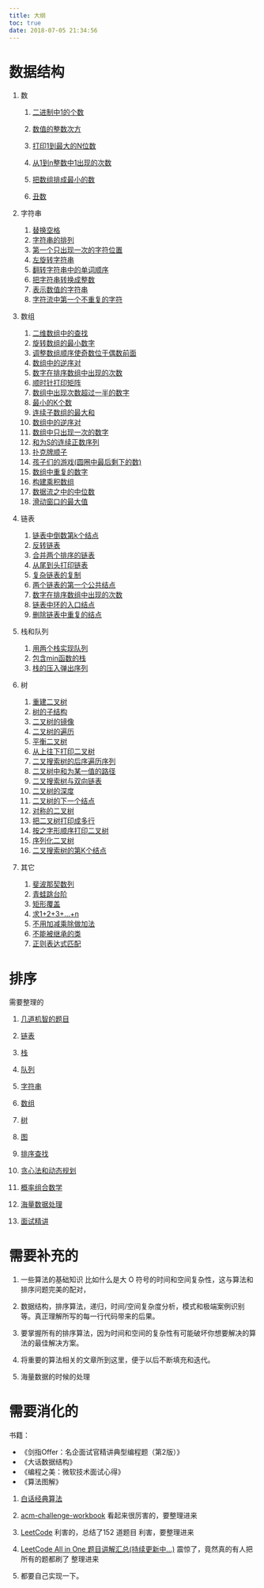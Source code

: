 ```yaml
---
title: 大纲
toc: true
date: 2018-07-05 21:34:56
---
```

# 数据结构

1. 数

   1. [二进制中1的个数](http://106.15.37.116/2018/05/15/%e7%ae%97%e6%b3%95%ef%bc%9a%e4%ba%8c%e8%bf%9b%e5%88%b6%e4%b8%ad1%e7%9a%84%e4%b8%aa%e6%95%b0/)

   2. [数值的整数次方](http://106.15.37.116/2018/05/15/%e7%ae%97%e6%b3%95%ef%bc%9a%e6%95%b0%e5%80%bc%e7%9a%84%e6%95%b4%e6%95%b0%e6%ac%a1%e6%96%b9/)

   3. [打印1到最大的N位数](http://106.15.37.116/2018/05/16/%e7%ae%97%e6%b3%95%ef%bc%9a%e6%89%93%e5%8d%b01%e5%88%b0%e6%9c%80%e5%a4%a7%e7%9a%84n%e4%bd%8d%e6%95%b0/)

   4. [从1到n整数中1出现的次数](http://106.15.37.116/2018/05/23/%e7%ae%97%e6%b3%95%ef%bc%9a%e4%bb%8e1%e5%88%b0n%e6%95%b4%e6%95%b0%e4%b8%ad1%e5%87%ba%e7%8e%b0%e7%9a%84%e6%ac%a1%e6%95%b0/)

   5. [把数组排成最小的数](http://106.15.37.116/2018/05/26/%e7%ae%97%e6%b3%95%ef%bc%9a%e6%8a%8a%e6%95%b0%e7%bb%84%e6%8e%92%e6%88%90%e6%9c%80%e5%b0%8f%e7%9a%84%e6%95%b0/)

   6. [丑数](http://106.15.37.116/2018/05/26/%e7%ae%97%e6%b3%95%ef%bc%9a%e4%b8%91%e6%95%b0/)

2. 字符串

   1. [替换空格](http://106.15.37.116/2018/05/15/%e7%ae%97%e6%b3%95%ef%bc%9a%e6%9b%bf%e6%8d%a2%e7%a9%ba%e6%a0%bc/)
   2. [字符串的排列](http://106.15.37.116/2018/05/19/%e7%ae%97%e6%b3%95%ef%bc%9a%e5%ad%97%e7%ac%a6%e4%b8%b2%e7%9a%84%e6%8e%92%e5%88%97/)
   3. [第一个只出现一次的字符位置](http://106.15.37.116/2018/05/26/%e7%ae%97%e6%b3%95%ef%bc%9a%e7%ac%ac%e4%b8%80%e4%b8%aa%e5%8f%aa%e5%87%ba%e7%8e%b0%e4%b8%80%e6%ac%a1%e7%9a%84%e5%ad%97%e7%ac%a6%e4%bd%8d%e7%bd%ae/)
   4. [左旋转字符串](http://106.15.37.116/2018/05/27/%e7%ae%97%e6%b3%95%ef%bc%9a%e5%b7%a6%e6%97%8b%e8%bd%ac%e5%ad%97%e7%ac%a6%e4%b8%b2/)
   5. [翻转字符串中的单词顺序](http://106.15.37.116/2018/05/28/%e7%ae%97%e6%b3%95%ef%bc%9a%e7%bf%bb%e8%bd%ac%e5%ad%97%e7%ac%a6%e4%b8%b2%e4%b8%ad%e7%9a%84%e5%8d%95%e8%af%8d%e9%a1%ba%e5%ba%8f/)
   6. [把字符串转换成整数](http://106.15.37.116/2018/05/29/%e7%ae%97%e6%b3%95%ef%bc%9a%e6%8a%8a%e5%ad%97%e7%ac%a6%e4%b8%b2%e8%bd%ac%e6%8d%a2%e6%88%90%e6%95%b4%e6%95%b0/)
   7. [表示数值的字符串](http://106.15.37.116/2018/05/29/%e7%ae%97%e6%b3%95%ef%bc%9a%e8%a1%a8%e7%a4%ba%e6%95%b0%e5%80%bc%e7%9a%84%e5%ad%97%e7%ac%a6%e4%b8%b2/)
   8. [字符流中第一个不重复的字符](http://106.15.37.116/2018/05/29/%e7%ae%97%e6%b3%95%ef%bc%9a%e5%ad%97%e7%ac%a6%e6%b5%81%e4%b8%ad%e7%ac%ac%e4%b8%80%e4%b8%aa%e4%b8%8d%e9%87%8d%e5%a4%8d%e7%9a%84%e5%ad%97%e7%ac%a6/)

3. 数组
   1. [二维数组中的查找](http://106.15.37.116/2018/05/15/%e7%ae%97%e6%b3%95%ef%bc%9a%e4%ba%8c%e7%bb%b4%e6%95%b0%e7%bb%84%e4%b8%ad%e7%9a%84%e6%9f%a5%e6%89%be/)
   2. [旋转数组的最小数字](http://106.15.37.116/2018/05/15/%e7%ae%97%e6%b3%95%ef%bc%9a%e6%97%8b%e8%bd%ac%e6%95%b0%e7%bb%84%e4%b8%ad%e7%9a%84%e6%9c%80%e5%b0%8f%e6%95%b0%e5%ad%97/)
   3. [调整数组顺序使奇数位于偶数前面](http://106.15.37.116/2018/05/16/%e7%ae%97%e6%b3%95%ef%bc%9a%e8%b0%83%e6%95%b4%e6%95%b0%e7%bb%84%e9%a1%ba%e5%ba%8f%e4%bd%bf%e5%a5%87%e6%95%b0%e4%bd%8d%e4%ba%8e%e5%81%b6%e6%95%b0%e5%89%8d%e9%9d%a2/)
   4. [数组中的逆序对](http://106.15.37.116/2018/05/26/%e7%ae%97%e6%b3%95%ef%bc%9a%e6%95%b0%e7%bb%84%e4%b8%ad%e7%9a%84%e9%80%86%e5%ba%8f%e5%af%b9/)
   5. [数字在排序数组中出现的次数](http://106.15.37.116/2018/05/27/%e7%ae%97%e6%b3%95%ef%bc%9a%e6%95%b0%e5%ad%97%e5%9c%a8%e6%8e%92%e5%ba%8f%e6%95%b0%e7%bb%84%e4%b8%ad%e5%87%ba%e7%8e%b0%e7%9a%84%e6%ac%a1%e6%95%b0/)
   6. [顺时针打印矩阵](http://106.15.37.116/2018/05/16/%e7%ae%97%e6%b3%95%ef%bc%9a%e9%a1%ba%e6%97%b6%e9%92%88%e6%89%93%e5%8d%b0%e7%9f%a9%e9%98%b5/)
   7. [数组中出现次数超过一半的数字](http://106.15.37.116/2018/05/19/%e7%ae%97%e6%b3%95%ef%bc%9a%e6%95%b0%e7%bb%84%e4%b8%ad%e5%87%ba%e7%8e%b0%e6%ac%a1%e6%95%b0%e8%b6%85%e8%bf%87%e4%b8%80%e5%8d%8a%e7%9a%84%e6%95%b0%e5%ad%97/)
   8. [最小的K个数](http://106.15.37.116/2018/05/19/%e7%ae%97%e6%b3%95%ef%bc%9a%e6%9c%80%e5%b0%8f%e7%9a%84k%e4%b8%aa%e6%95%b0/)
   9. [连续子数组的最大和](http://106.15.37.116/2018/05/22/%e7%ae%97%e6%b3%95%ef%bc%9a%e8%bf%9e%e7%bb%ad%e5%ad%90%e6%95%b0%e7%bb%84%e7%9a%84%e6%9c%80%e5%a4%a7%e5%92%8c/)
   10. [数组中的逆序对](http://106.15.37.116/2018/05/26/%e7%ae%97%e6%b3%95%ef%bc%9a%e6%95%b0%e7%bb%84%e4%b8%ad%e7%9a%84%e9%80%86%e5%ba%8f%e5%af%b9/)
   11. [数组中只出现一次的数字](http://106.15.37.116/2018/05/27/%e7%ae%97%e6%b3%95%ef%bc%9a%e6%95%b0%e7%bb%84%e4%b8%ad%e5%8f%aa%e5%87%ba%e7%8e%b0%e4%b8%80%e6%ac%a1%e7%9a%84%e6%95%b0%e5%ad%97/)
   12. [和为S的连续正数序列](http://106.15.37.116/2018/05/27/%e7%ae%97%e6%b3%95%ef%bc%9a%e5%92%8c%e4%b8%bas%e7%9a%84%e8%bf%9e%e7%bb%ad%e6%ad%a3%e6%95%b0%e5%ba%8f%e5%88%97/)
   13. [扑克牌顺子](http://106.15.37.116/2018/05/28/%e7%ae%97%e6%b3%95%ef%bc%9a%e6%89%91%e5%85%8b%e7%89%8c%e9%a1%ba%e5%ad%90/)
   14. [孩子们的游戏(圆圈中最后剩下的数)](http://106.15.37.116/2018/05/28/%e7%ae%97%e6%b3%95%ef%bc%9a%e5%ad%a9%e5%ad%90%e4%bb%ac%e7%9a%84%e6%b8%b8%e6%88%8f%ef%bc%88%e5%9c%86%e5%9c%88%e4%b8%ad%e6%9c%80%e5%90%8e%e5%89%a9%e4%b8%8b%e7%9a%84%e6%95%b0%ef%bc%89/)
   15. [数组中重复的数字](http://106.15.37.116/2018/05/29/%e7%ae%97%e6%b3%95%ef%bc%9a%e6%95%b0%e7%bb%84%e4%b8%ad%e9%87%8d%e5%a4%8d%e7%9a%84%e6%95%b0%e5%ad%97/)
   16. [构建乘积数组](http://106.15.37.116/2018/05/29/%e7%ae%97%e6%b3%95%ef%bc%9a%e6%9e%84%e5%bb%ba%e4%b9%98%e7%a7%af%e6%95%b0%e7%bb%84/)
   17. [数据流之中的中位数](http://106.15.37.116/2018/05/30/%e7%ae%97%e6%b3%95%ef%bc%9a%e6%95%b0%e6%8d%ae%e6%b5%81%e4%b9%8b%e4%b8%ad%e7%9a%84%e4%b8%ad%e4%bd%8d%e6%95%b0/)
   18. [滑动窗口的最大值](http://106.15.37.116/2018/05/30/%e7%ae%97%e6%b3%95%ef%bc%9a%e6%bb%91%e5%8a%a8%e7%aa%97%e5%8f%a3%e7%9a%84%e6%9c%80%e5%a4%a7%e5%80%bc/)
4. 链表

   1. [链表中倒数第k个结点](http://106.15.37.116/2018/05/16/%e7%ae%97%e6%b3%95%ef%bc%9a%e9%93%be%e8%a1%a8%e4%b8%ad%e5%80%92%e6%95%b0%e7%ac%ack%e4%b8%aa%e7%bb%93%e7%82%b9/)
   2. [反转链表](http://106.15.37.116/2018/05/16/%e7%ae%97%e6%b3%95%ef%bc%9a%e5%8f%8d%e8%bd%ac%e9%93%be%e8%a1%a8/)
   3. [合并两个排序的链表](http://106.15.37.116/2018/05/16/%e7%ae%97%e6%b3%95%ef%bc%9a%e5%90%88%e5%b9%b6%e4%b8%a4%e4%b8%aa%e6%8e%92%e5%ba%8f%e7%9a%84%e9%93%be%e8%a1%a8/)
   4. [从尾到头打印链表](http://106.15.37.116/2018/05/15/%e7%ae%97%e6%b3%95%ef%bc%9a%e4%bb%8e%e5%b0%be%e5%88%b0%e5%a4%b4%e6%89%93%e5%8d%b0%e9%93%be%e8%a1%a8/)
   5. [复杂链表的复制](http://106.15.37.116/2018/05/18/%e7%ae%97%e6%b3%95%ef%bc%9a%e5%a4%8d%e6%9d%82%e9%93%be%e8%a1%a8%e7%9a%84%e5%a4%8d%e5%88%b6/)
   6. [两个链表的第一个公共结点](http://106.15.37.116/2018/05/27/%e7%ae%97%e6%b3%95%ef%bc%9a%e4%b8%a4%e4%b8%aa%e9%93%be%e8%a1%a8%e7%9a%84%e7%ac%ac%e4%b8%80%e4%b8%aa%e5%85%ac%e5%85%b1%e7%bb%93%e7%82%b9/)
   7. [数字在排序数组中出现的次数](http://106.15.37.116/2018/05/27/%e7%ae%97%e6%b3%95%ef%bc%9a%e6%95%b0%e5%ad%97%e5%9c%a8%e6%8e%92%e5%ba%8f%e6%95%b0%e7%bb%84%e4%b8%ad%e5%87%ba%e7%8e%b0%e7%9a%84%e6%ac%a1%e6%95%b0/)
   8. [链表中环的入口结点](http://106.15.37.116/2018/05/29/%e6%95%b0%e7%bb%84%ef%bc%9a%e9%93%be%e8%a1%a8%e4%b8%ad%e7%8e%af%e7%9a%84%e5%85%a5%e5%8f%a3%e7%bb%93%e7%82%b9/)
   9. [删除链表中重复的结点](http://106.15.37.116/2018/05/29/%e7%ae%97%e6%b3%95%ef%bc%9a%e5%88%a0%e9%99%a4%e9%93%be%e8%a1%a8%e4%b8%ad%e9%87%8d%e5%a4%8d%e7%9a%84%e7%bb%93%e7%82%b9/)

5. 栈和队列
   1. [用两个栈实现队列](http://106.15.37.116/2018/05/15/%e7%ae%97%e6%b3%95%ef%bc%9a%e7%94%a8%e4%b8%a4%e4%b8%aa%e6%a0%88%e5%ae%9e%e7%8e%b0%e9%98%9f%e5%88%97/)
   2. [包含min函数的栈](http://106.15.37.116/2018/05/18/%e7%ae%97%e6%b3%95%ef%bc%9a%e5%8c%85%e5%90%abmin%e5%87%bd%e6%95%b0%e7%9a%84%e6%a0%88/)
   3. [栈的压入弹出序列](http://106.15.37.116/2018/05/18/%e7%ae%97%e6%b3%95%ef%bc%9a%e6%a0%88%e7%9a%84%e5%8e%8b%e5%85%a5%e5%bc%b9%e5%87%ba%e5%ba%8f%e5%88%97/)
6. 树
   1. [重建二叉树](http://106.15.37.116/2018/05/15/%e7%ae%97%e6%b3%95%ef%bc%9a%e9%87%8d%e5%bb%ba%e4%ba%8c%e5%8f%89%e6%a0%91/)
   2. [树的子结构](http://106.15.37.116/2018/05/16/%e7%ae%97%e6%b3%95%ef%bc%9a%e6%a0%91%e7%9a%84%e5%ad%90%e7%bb%93%e6%9e%84/)
   3. [二叉树的镜像](http://106.15.37.116/2018/05/16/%e7%ae%97%e6%b3%95%ef%bc%9a%e4%ba%8c%e5%8f%89%e6%a0%91%e7%9a%84%e9%95%9c%e5%83%8f/)
   4. [二叉树的遍历](http://106.15.37.116/2018/05/18/%e7%ae%97%e6%b3%95%ef%bc%9a%e4%ba%8c%e5%8f%89%e6%a0%91%e7%9a%84%e9%81%8d%e5%8e%86/)
   5. [平衡二叉树](http://106.15.37.116/2018/05/27/%e7%ae%97%e6%b3%95%ef%bc%9a%e5%b9%b3%e8%a1%a1%e4%ba%8c%e5%8f%89%e6%a0%91/)
   6. [从上往下打印二叉树](http://106.15.37.116/2018/05/18/%e7%ae%97%e6%b3%95%ef%bc%9a%e4%bb%8e%e4%b8%8a%e5%be%80%e4%b8%8b%e6%89%93%e5%8d%b0%e4%ba%8c%e5%8f%89%e6%a0%91/)
   7. [二叉搜索树的后序遍历序列](http://106.15.37.116/2018/05/18/%e7%ae%97%e6%b3%95%ef%bc%9a%e4%ba%8c%e5%8f%89%e6%90%9c%e7%b4%a2%e6%a0%91%e7%9a%84%e5%90%8e%e5%ba%8f%e9%81%8d%e5%8e%86%e5%ba%8f%e5%88%97/)
   8. [二叉树中和为某一值的路径](http://106.15.37.116/2018/05/18/%e7%ae%97%e6%b3%95%ef%bc%9a%e4%ba%8c%e5%8f%89%e6%a0%91%e4%b8%ad%e5%92%8c%e4%b8%ba%e6%9f%90%e4%b8%aa%e5%80%bc%e7%9a%84%e8%b7%af%e5%be%84/)
   9. [二叉搜索树与双向链表](http://106.15.37.116/2018/05/19/%e7%ae%97%e6%b3%95%ef%bc%9a%e4%ba%8c%e5%8f%89%e6%90%9c%e7%b4%a2%e6%a0%91%e4%b8%8e%e5%8f%8c%e5%90%91%e9%93%be%e8%a1%a8/)
   10. [二叉树的深度](http://106.15.37.116/2018/05/27/%e7%ae%97%e6%b3%95%ef%bc%9a%e4%ba%8c%e5%8f%89%e6%a0%91%e7%9a%84%e6%b7%b1%e5%ba%a6/)
   11. [二叉树的下一个结点](http://106.15.37.116/2018/05/29/%e7%ae%97%e6%b3%95%ef%bc%9a%e4%ba%8c%e5%8f%89%e6%a0%91%e7%9a%84%e4%b8%8b%e4%b8%80%e4%b8%aa%e7%bb%93%e7%82%b9/)
   12. [对称的二叉树](http://106.15.37.116/2018/05/30/%e7%ae%97%e6%b3%95%ef%bc%9a%e5%af%b9%e7%a7%b0%e7%9a%84%e4%ba%8c%e5%8f%89%e6%a0%91/)
   13. [把二叉树打印成多行](http://106.15.37.116/2018/05/30/%e7%ae%97%e6%b3%95%ef%bc%9a%e6%8a%8a%e4%ba%8c%e5%8f%89%e6%a0%91%e6%89%93%e5%8d%b0%e6%88%90%e5%a4%9a%e8%a1%8c/)
   14. [按之字形顺序打印二叉树](http://106.15.37.116/2018/05/30/%e7%ae%97%e6%b3%95%ef%bc%9a%e6%8c%89%e4%b9%8b%e5%ad%97%e5%bd%a2%e9%a1%ba%e5%ba%8f%e6%89%93%e5%8d%b0%e4%ba%8c%e5%8f%89%e6%a0%91/)
   15. [序列化二叉树](http://106.15.37.116/2018/05/30/%e7%ae%97%e6%b3%95%ef%bc%9a%e5%ba%8f%e5%88%97%e5%8c%96%e4%ba%8c%e5%8f%89%e6%a0%91/)
   16. [二叉搜索树的第K个结点](http://106.15.37.116/2018/05/30/%e7%ae%97%e6%b3%95%ef%bc%9a%e4%ba%8c%e5%8f%89%e6%90%9c%e7%b4%a2%e6%a0%91%e7%9a%84%e7%ac%ack%e4%b8%aa%e7%bb%93%e7%82%b9/)

7. 其它

   1. [斐波那契数列](http://106.15.37.116/2018/05/15/%e7%ae%97%e6%b3%95%ef%bc%9a%e6%96%90%e6%b3%a2%e9%82%a3%e5%a5%91%e6%95%b0%e5%88%97/)
   2. [青蛙跳台阶](http://106.15.37.116/2018/05/15/%e7%ae%97%e6%b3%95%ef%bc%9a%e9%9d%92%e8%9b%99%e8%b7%b3%e5%8f%b0%e9%98%b6/)
   3. [矩形覆盖](http://106.15.37.116/2018/05/15/%e7%ae%97%e6%b3%95%ef%bc%9a%e7%9f%a9%e5%bd%a2%e8%a6%86%e7%9b%96/)
   4. [求1+2+3+...+n](http://106.15.37.116/2018/05/28/%e7%ae%97%e6%b3%95%ef%bc%9a%e6%b1%82-123-n/)
   5. [不用加减乘除做加法](http://106.15.37.116/2018/05/28/%e7%ae%97%e6%b3%95%ef%bc%9a%e4%b8%8d%e7%94%a8%e5%8a%a0%e5%87%8f%e4%b9%98%e9%99%a4%e5%81%9a%e5%8a%a0%e6%b3%95/)
   6. [不能被继承的类](https://github.com/gatieme/CodingInterviews/tree/master/048-%E4%B8%8D%E8%83%BD%E8%A2%AB%E7%BB%A7%E6%89%BF%E7%9A%84%E7%B1%BB)
   7. [正则表达式匹配](http://106.15.37.116/2018/05/29/%e7%ae%97%e6%b3%95%ef%bc%9a%e6%ad%a3%e5%88%99%e8%a1%a8%e8%be%be%e5%bc%8f%e5%8c%b9%e9%85%8d/)



# 排序

需要整理的

1. [几道机智的题目](http://106.15.37.116/2018/05/02/witty-questions/)

2. [链表](http://106.15.37.116/2018/05/02/linked-list/)

3. [栈](http://106.15.37.116/2018/05/02/stack/)

4. [队列](http://106.15.37.116/2018/04/03/queue/)

5. [字符串](http://106.15.37.116/2018/04/04/algorithm-string/)

6. [数组](http://106.15.37.116/2018/04/04/algorithm-array/)

7. [树](http://106.15.37.116/2018/04/04/algorithm-tree/)

8. [图](http://106.15.37.116/2018/04/04/algorithm-graph/)

9. [排序查找](http://106.15.37.116/2018/04/05/algorithm-sort-and-search/)

10. [贪心法和动态规划](http://106.15.37.116/2018/04/05/algorithms-greedy-and-dynamic-programming/)

11. [概率组合数学](http://106.15.37.116/2018/04/05/algorithm-probability-combination-math/)

12. [海量数据处理](http://106.15.37.116/2018/04/05/algorithm-mass-data-processing/)

13. [面试精讲](http://106.15.37.116/2018/04/05/%e7%ae%97%e6%b3%95%ef%bc%9a%e9%9d%a2%e8%af%95%e7%b2%be%e8%ae%b2/)



# 需要补充的

1. 一些算法的基础知识    比如什么是大 O 符号的时间和空间复杂性，这与算法和排序问题完美的配对，

2. 数据结构，排序算法，递归，时间/空间复杂度分析，模式和极端案例识别等。真正理解所写的每一行代码带来的后果。

3. 要掌握所有的排序算法，因为时间和空间的复杂性有可能破坏你想要解决的算法的最佳解决方案。

4. 将重要的算法相关的文章所到这里，便于以后不断填充和迭代。

5. 海量数据的时候的处理



# 需要消化的


书籍：

- 《剑指Offer：名企面试官精讲典型编程题（第2版）》
- 《大话数据结构》
- 《编程之美：微软技术面试心得》
- 《算法图解》

1. [白话经典算法](https://blog.csdn.net/morewindows/article/details/17488865)

2. [acm-challenge-workbook](https://github.com/yogykwan/acm-challenge-workbook)  看起来很厉害的，要整理进来

3. [LeetCode](https://github.com/pezy/LeetCode) 利害的，总结了152 道题目 利害，要整理进来

4. [LeetCode All in One 题目讲解汇总(持续更新中...)](https://www.cnblogs.com/grandyang/p/4606334.html) 震惊了，竟然真的有人把所有的题都刷了 整理进来

5. 都要自己实现一下。
